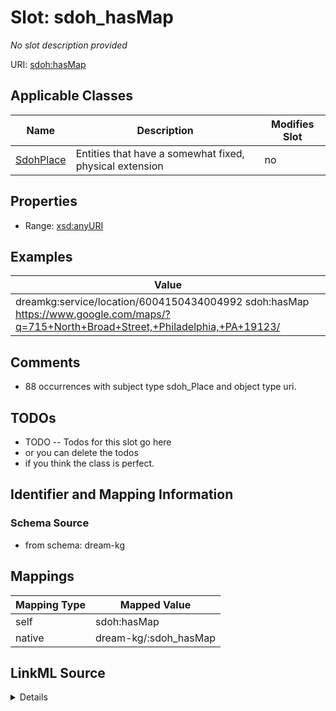 

# Slot: sdoh_hasMap


_No slot description provided_





URI: [sdoh:hasMap](http://schema.org/hasMap)



<!-- no inheritance hierarchy -->





## Applicable Classes

| Name | Description | Modifies Slot |
| --- | --- | --- |
| [SdohPlace](../classes/SdohPlace.md) | Entities that have a somewhat fixed, physical extension |  no  |







## Properties

* Range: [xsd:anyURI](xsd:anyURI)






## Examples

| Value |
| --- |
| dreamkg:service/location/6004150434004992 sdoh:hasMap https://www.google.com/maps/?q=715+North+Broad+Street,+Philadelphia,+PA+19123/ |

## Comments

* 88 occurrences with subject type sdoh_Place and object type uri.

## TODOs

* TODO -- Todos for this slot go here
* or you can delete the todos
* if you think the class is perfect.

## Identifier and Mapping Information







### Schema Source


* from schema: dream-kg




## Mappings

| Mapping Type | Mapped Value |
| ---  | ---  |
| self | sdoh:hasMap |
| native | dream-kg/:sdoh_hasMap |




## LinkML Source

<details>
```yaml
name: sdoh_hasMap
description: No slot description provided
todos:
- TODO -- Todos for this slot go here
- or you can delete the todos
- if you think the class is perfect.
comments:
- 88 occurrences with subject type sdoh_Place and object type uri.
examples:
- value: dreamkg:service/location/6004150434004992 sdoh:hasMap https://www.google.com/maps/?q=715+North+Broad+Street,+Philadelphia,+PA+19123/
from_schema: dream-kg
rank: 1000
slot_uri: sdoh:hasMap
alias: sdoh_hasMap
domain_of:
- sdoh_Place
range: uri

```
</details>
